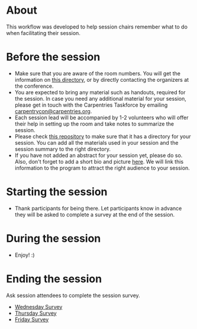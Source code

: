 # About
This workflow was developed to help session chairs remember what to do when facilitating their session.

# Before the session

- Make sure that you are aware of the room numbers. You will get the information on [this directory](https://github.com/carpentries/carpentrycon/tree/master/program), or by directly contacting the organizers at the conference.
- You are expected to bring any material such as handouts, required for the session. In case you need any additional material for your session, please get in touch with the Carpentries Taskforce by emailing carpentrycon@carpentries.org.
- Each session lead will be accompanied by 1-2 volunteers who will offer their help in setting up the room and take notes to summarize the session.
- Please check [this repository](https://github.com/carpentries/carpentrycon/tree/master/Sessions) to make sure that it has a directory for your session. You can add all the materials used in your session and the session summary to the right directory.
- If you have not added an abstract for your session yet, please do so. Also, don't forget to add a short bio and picture [here](https://github.com/carpentries/carpentrycon/tree/master/ShortBio/SessionChairs). We will link this information to the program to attract the right audience to your session. 

# Starting the session

- Thank participants for being there. Let participants know in advance they will be asked to complete a survey at the end of the session.

# During the session

- Enjoy! :)

# Ending the session
Ask session attendees to complete the session survey.

- [Wednesday Survey](https://www.surveycrest.com/s/carpentrycon2018wednesday)  
- [Thursday Survey](https://www.surveycrest.com/s/carpentrycon2018thursday)  
- [Friday Survey](https://www.surveycrest.com/s/carpentrycon2018friday)  
